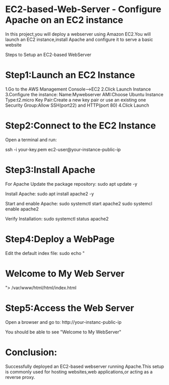 # EC2-based-Web-Server - Configure Apache on an EC2 instance

In this project,you will deploy a webserver using Amazon EC2.You will launch an EC2 instance,install Apache and configure it to serve a basic website

Steps to Setup an EC2-based WebServer

# Step1:Launch an EC2 Instance

1.Go to the AWS Management Console-->EC2
2.Click Launch Instance
3.Configure the instance:
    Name:Mywebserver
    AMI:Choose Ubuntu
    Instance Type:t2.micro
    Key Pair:Create a new key pair or use an existing one
    Security Group:Allow SSH(port22) and HTTP(port 80)
4.Click Launch
# Step2:Connect to the EC2 Instance

Open a terminal and run:

ssh -i your-key.pem ec2-user@your-instance-public-ip

# Step3:Install Apache

For Apache
Update the package repository:
sudo apt update -y

Install Apache:
sudo apt install apache2 -y

Start and enable Apache:
sudo systemctl start apache2
sudo systemcl enable apache2

Verify Installation:
sudo systemctl status apache2

# Step4:Deploy a WebPage

Edit the default index file:
sudo echo "<h1>Welcome to My Web Server</h1>"> /var/www/html/html/index.html

# Step5:Access the Web Server

Open a browser and go to:
http://your-instanc-public-ip

You should be able to see "Welcome to My WebServer"

# Conclusion:

Successfully deployed an EC2-based webserver running Apache.This setup is commonly used for hosting websites,web applications,or acting as a reverse proxy.


